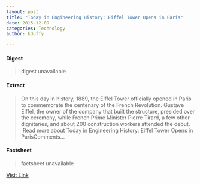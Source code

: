 ```yaml
---
layout: post
title: "Today in Engineering History: Eiffel Tower Opens in Paris"
date: 2015-12-09
categories: Technology
author: kduffy

---
```



#### Digest
>digest unavailable

#### Extract
>On this day in history, 1889, the Eiffel Tower officially opened in Paris to commemorate the centenary of the French Revolution. Gustave Eiffel, the owner of the company that built the structure, presided over the ceremony, while French Prime Minister Pierre Tirard, a few other dignitaries, and about 200 construction workers attended the debut.  Read more about Today in Engineering History: Eiffel Tower Opens in ParisComments...

#### Factsheet
>factsheet unavailable

[Visit Link](http://www.pddnet.com/blogs/2015/03/today-engineering-history-eiffel-tower-opens-paris)


